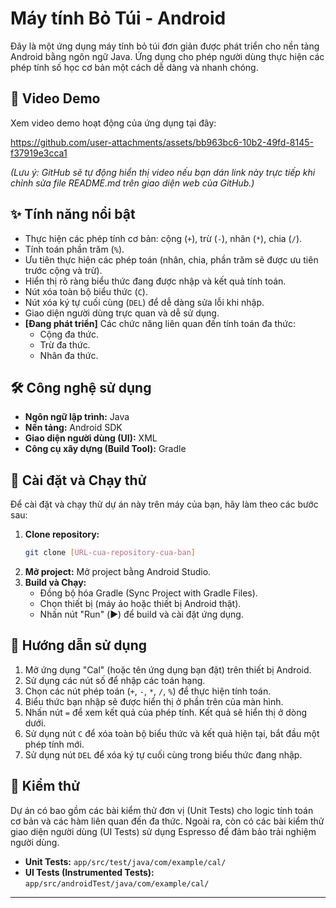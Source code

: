 # Máy tính Bỏ Túi - Android

Đây là một ứng dụng máy tính bỏ túi đơn giản được phát triển cho nền tảng Android bằng ngôn ngữ Java. Ứng dụng cho phép người dùng thực hiện các phép tính số học cơ bản một cách dễ dàng và nhanh chóng.

## 🎥 Video Demo

Xem video demo hoạt động của ứng dụng tại đây:

https://github.com/user-attachments/assets/bb963bc6-10b2-49fd-8145-f37919e3cca1

*(Lưu ý: GitHub sẽ tự động hiển thị video nếu bạn dán link này trực tiếp khi chỉnh sửa file README.md trên giao diện web của GitHub.)*

## ✨ Tính năng nổi bật

* Thực hiện các phép tính cơ bản: cộng (`+`), trừ (`-`), nhân (`*`), chia (`/`).
* Tính toán phần trăm (`%`).
* Ưu tiên thực hiện các phép toán (nhân, chia, phần trăm sẽ được ưu tiên trước cộng và trừ).
* Hiển thị rõ ràng biểu thức đang được nhập và kết quả tính toán.
* Nút xóa toàn bộ biểu thức (`C`).
* Nút xóa ký tự cuối cùng (`DEL`) để dễ dàng sửa lỗi khi nhập.
* Giao diện người dùng trực quan và dễ sử dụng.
* **[Đang phát triển]** Các chức năng liên quan đến tính toán đa thức:
    * Cộng đa thức.
    * Trừ đa thức.
    * Nhân đa thức.
    
## 🛠️ Công nghệ sử dụng

* **Ngôn ngữ lập trình:** Java
* **Nền tảng:** Android SDK
* **Giao diện người dùng (UI):** XML
* **Công cụ xây dựng (Build Tool):** Gradle

## 🚀 Cài đặt và Chạy thử

Để cài đặt và chạy thử dự án này trên máy của bạn, hãy làm theo các bước sau:

1.  **Clone repository:**
    ```bash
    git clone [URL-cua-repository-cua-ban]
    ```
2.  **Mở project:** Mở project bằng Android Studio.
3.  **Build và Chạy:**
    * Đồng bộ hóa Gradle (Sync Project with Gradle Files).
    * Chọn thiết bị (máy ảo hoặc thiết bị Android thật).
    * Nhấn nút "Run" (▶️) để build và cài đặt ứng dụng.

## 📖 Hướng dẫn sử dụng

1.  Mở ứng dụng "Cal" (hoặc tên ứng dụng bạn đặt) trên thiết bị Android.
2.  Sử dụng các nút số để nhập các toán hạng.
3.  Chọn các nút phép toán (`+`, `-`, `*`, `/`, `%`) để thực hiện tính toán.
4.  Biểu thức bạn nhập sẽ được hiển thị ở phần trên của màn hình.
5.  Nhấn nút `=` để xem kết quả của phép tính. Kết quả sẽ hiển thị ở dòng dưới.
6.  Sử dụng nút `C` để xóa toàn bộ biểu thức và kết quả hiện tại, bắt đầu một phép tính mới.
7.  Sử dụng nút `DEL` để xóa ký tự cuối cùng trong biểu thức đang nhập.

## 🧪 Kiểm thử

Dự án có bao gồm các bài kiểm thử đơn vị (Unit Tests) cho logic tính toán cơ bản và các hàm liên quan đến đa thức. Ngoài ra, còn có các bài kiểm thử giao diện người dùng (UI Tests) sử dụng Espresso để đảm bảo trải nghiệm người dùng.

* **Unit Tests:** `app/src/test/java/com/example/cal/`
* **UI Tests (Instrumented Tests):** `app/src/androidTest/java/com/example/cal/`

---
